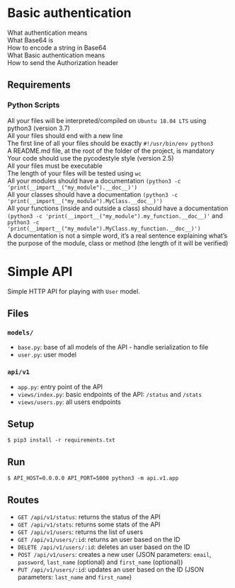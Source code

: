 # Basic authentication

What authentication means\
What Base64 is\
How to encode a string in Base64\
What Basic authentication means\
How to send the Authorization header
## Requirements
### Python Scripts
All your files will be interpreted/compiled on `Ubuntu 18.04 LTS` using python3 (version 3.7)\
All your files should end with a new line\
The first line of all your files should be exactly `#!/usr/bin/env python3`\
A README.md file, at the root of the folder of the project, is mandatory\
Your code should use the pycodestyle style (version 2.5)\
All your files must be executable\
The length of your files will be tested using `wc`\
All your modules should have a documentation `(python3 -c 'print(__import__("my_module").__doc__)')`\
All your classes should have a documentation `(python3 -c 'print(__import__("my_module").MyClass.__doc__)')`\
All your functions (inside and outside a class) should have a documentation `(python3 -c 'print(__import__("my_module").my_function.__doc__)'` and `python3 -c 'print(__import__("my_module").MyClass.my_function.__doc__)')`\
A documentation is not a simple word, it’s a real sentence explaining what’s the purpose of the module, class or method (the length of it will be verified)

# Simple API

Simple HTTP API for playing with `User` model.


## Files

### `models/`

- `base.py`: base of all models of the API - handle serialization to file
- `user.py`: user model

### `api/v1`

- `app.py`: entry point of the API
- `views/index.py`: basic endpoints of the API: `/status` and `/stats`
- `views/users.py`: all users endpoints


## Setup

```
$ pip3 install -r requirements.txt
```


## Run

```
$ API_HOST=0.0.0.0 API_PORT=5000 python3 -m api.v1.app
```


## Routes

- `GET /api/v1/status`: returns the status of the API
- `GET /api/v1/stats`: returns some stats of the API
- `GET /api/v1/users`: returns the list of users
- `GET /api/v1/users/:id`: returns an user based on the ID
- `DELETE /api/v1/users/:id`: deletes an user based on the ID
- `POST /api/v1/users`: creates a new user (JSON parameters: `email`, `password`, `last_name` (optional) and `first_name` (optional))
- `PUT /api/v1/users/:id`: updates an user based on the ID (JSON parameters: `last_name` and `first_name`)
